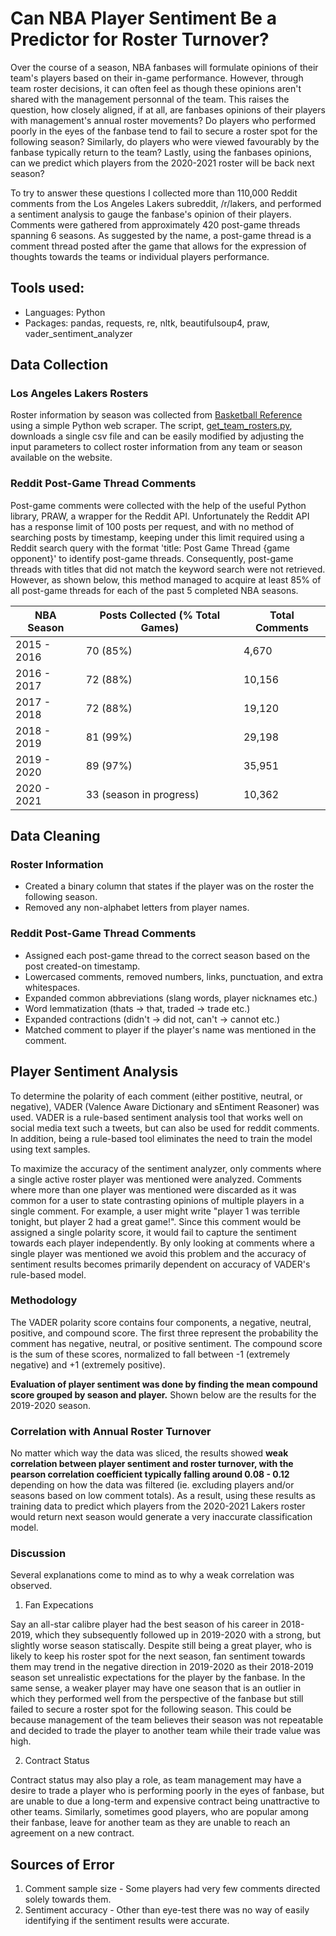 # Can NBA Player Sentiment Be a Predictor for Roster Turnover?
Over the course of a season, NBA fanbases will formulate opinions of their team's players based on their in-game performance. However, through team roster decisions, it can often feel as though these opinions aren't shared with the management personnal of the team. This raises the question, how closely aligned, if at all, are fanbases opinions of their players with management's annual roster movements? Do players who performed poorly in the eyes of the fanbase tend to fail to secure a roster spot for the following season? Similarly, do players who were viewed favourably by the fanbase typically return to the team? Lastly, using the fanbases opinions, can we predict which players from the 2020-2021 roster will be back next season?

To try to answer these questions I collected more than 110,000 Reddit comments from the Los Angeles Lakers subreddit, /r/lakers, and performed a sentiment analysis to gauge the fanbase's opinion of their players. Comments were gathered from approximately 420 post-game threads spanning 6 seasons. As suggested by the name, a post-game thread is a comment thread posted after the game that allows for the expression of thoughts towards the teams or individual players performance. 

## Tools used:
* Languages: Python
* Packages: pandas, requests, re, nltk, beautifulsoup4, praw, vader_sentiment_analyzer

## Data Collection
### Los Angeles Lakers Rosters
Roster information by season was collected from [Basketball Reference](https://www.basketball-reference.com) using a simple Python web scraper. The script, [get_team_rosters.py](https://github.com/rupertn/nba_roster_turnover/blob/main/get_team_rosters.py), downloads a single csv file and can be easily modified by adjusting the input parameters to collect roster information from any team or season available on the website. 

### Reddit Post-Game Thread Comments
Post-game comments were collected with the help of the useful Python library, PRAW, a wrapper for the Reddit API. Unfortunately the Reddit API has a response limit of 100 posts per request, and with no method of searching posts by timestamp, keeping under this limit required using a Reddit search query with the format 'title: Post Game Thread {game opponent}' to identify post-game threads. Consequently, post-game threads with titles that did not match the keyword search were not retrieved. However, as shown below, this method managed to acquire at least 85% of all post-game threads for each of the past 5 completed NBA seasons.

| NBA Season   | Posts Collected (% Total Games)| Total Comments |
| -----------  | ------------------------------ | -------------- |
| 2015 - 2016  | 70 (85%)                       | 4,670          |
| 2016 - 2017  | 72 (88%)                       | 10,156         |
| 2017 - 2018  | 72 (88%)                       | 19,120         |
| 2018 - 2019  | 81 (99%)                       | 29,198         |
| 2019 - 2020  | 89 (97%)                       | 35,951         |
| 2020 - 2021  | 33 (season in progress)        | 10,362         |

## Data Cleaning
### Roster Information
* Created a binary column that states if the player was on the roster the following season.
* Removed any non-alphabet letters from player names.

### Reddit Post-Game Thread Comments
* Assigned each post-game thread to the correct season based on the post created-on timestamp.
* Lowercased comments, removed numbers, links, punctuation, and extra whitespaces.
* Expanded common abbreviations (slang words, player nicknames etc.)
* Word lemmatization (thats -> that, traded -> trade etc.)
* Expanded contractions (didn't -> did not, can't -> cannot etc.)
* Matched comment to player if the player's name was mentioned in the comment.

## Player Sentiment Analysis
To determine the polarity of each comment (either postitive, neutral, or negative), VADER (Valence Aware Dictionary and sEntiment Reasoner) was used. VADER is a rule-based sentiment analysis tool that works well on social media text such a tweets, but can also be used for reddit comments. In addition, being a rule-based tool eliminates the need to train the model using text samples.

To maximize the accuracy of the sentiment analyzer, only comments where a single active roster player was mentioned were analyzed. Comments where more than one player was mentioned were discarded as it was common for a user to state contrasting opinions of multiple players in a single comment. For example, a user might write "player 1 was terrible tonight, but player 2 had a great game!". Since this comment would be assigned a single polarity score, it would fail to capture the sentiment towards each player independently. By only looking at comments where a single player was mentioned we avoid this problem and the accuracy of sentiment results becomes primarily dependent on accuracy of VADER's rule-based model.

### Methodology
The VADER polarity score contains four components, a negative, neutral, positive, and compound score. The first three represent the probability the comment has negative, neutral, or positive sentiment. The compound score is the sum of these scores, normalized to fall between -1 (extremely negative) and +1 (extremely positive). 

**Evaluation of player sentiment was done by finding the mean compound score grouped by season and player.** Shown below are the results for the 2019-2020 season.
<Insert Image>

### Correlation with Annual Roster Turnover
No matter which way the data was sliced, the results showed **weak correlation between player sentiment and roster turnover, with the pearson correlation coefficient typically falling around 0.08 - 0.12** depending on how the data was filtered (ie. excluding players and/or seasons based on low comment totals). 
As a result, using these results as training data to predict which players from the 2020-2021 Lakers roster would return next season would generate a very inaccurate classification model.

### Discussion
Several explanations come to mind as to why a weak correlation was observed. 

1. Fan Expecations

Say an all-star calibre player had the best season of his career in 2018-2019, which they subsequently followed up in 2019-2020 with a strong, but slightly worse season statiscally. Despite still being a great player, who is likely to keep his roster spot for the next season, fan sentiment towards them may trend in the negative direction in 2019-2020 as their 2018-2019 season set unrealistic expectations for the player by the fanbase. In the same sense, a weaker player may have one season that is an outlier in which they performed well from the perspective of the fanbase but still failed to secure a roster spot for the following season. This could be because management of the team believes their season was not repeatable and decided to trade the player to another team while their trade value was high.

2. Contract Status

Contract status may also play a role, as team management may have a desire to trade a player who is performing poorly in the eyes of fanbase, but are unable to due a long-term and expensive contract being unattractive to other teams. Similarly, sometimes good players, who are popular among their fanbase, leave for another team as they are unable to reach an agreement on a new contract.

## Sources of Error

1. Comment sample size - Some players had very few comments directed solely towards them. 
2. Sentiment accuracy - Other than eye-test there was no way of easily identifying if the sentiment results were accurate.

